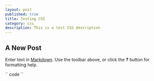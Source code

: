 ```yaml
---
layout: post
published: true
title: Testing CSS
category: css
description: This is a test CSS description
---
```


## A New Post

Enter text in [Markdown](http://daringfireball.net/projects/markdown/). Use the toolbar above, or click the **?** button for formatting help.

´´
code
´´